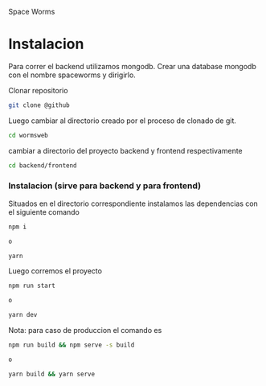 Space Worms

# Instalacion

Para correr el backend utilizamos mongodb. Crear una database mongodb con el nombre spaceworms y dirigirlo.

Clonar repositorio

```bash
git clone @github
```

Luego cambiar al directorio creado por el proceso de clonado de git.

```bash
cd wormsweb
```

cambiar a directorio del proyecto backend y frontend respectivamente

```bash
cd backend/frontend
```

### Instalacion (sirve para backend y para frontend)

Situados en el directorio correspondiente instalamos las dependencias con el siguiente comando

```bash
npm i

o

yarn
```

Luego corremos el proyecto

```bash
npm run start

o

yarn dev
```

Nota: para caso de produccion el comando es

```bash
npm run build && npm serve -s build

o

yarn build && yarn serve
```

